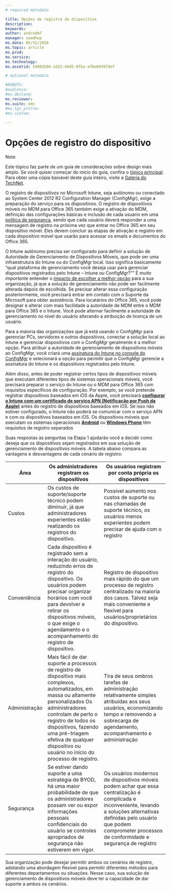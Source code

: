 ```yaml
---
# required metadata

title: Opções de registro do dispositivo
description:
keywords:
author: andredm7
manager: swadhwa
ms.date: 05/31/2016
ms.topic: article
ms.prod:
ms.service:
ms.technology:
ms.assetid: 54082b94-1d21-44d5-9fba-af6e04397def

# optional metadata

#ROBOTS:
#audience:
#ms.devlang:
ms.reviewer: 
ms.suite: ems
#ms.tgt_pltfrm:
#ms.custom:

---
```



# Opções de registro do dispositivo

>[!NOTE]
>Este tópico faz parte de um guia de considerações sobre design mais amplo. Se você quiser começar do início do guia, confira o [tópico principal](mdm-design-considerations-guide.md). Para obter uma cópia baixável deste guia inteiro, visite a [Galeria do TechNet](https://gallery.technet.microsoft.com/Mobile-Device-Management-7d401582).

O registro de dispositivos no Microsoft Intune, seja autônomo ou conectado ao System Center 2012 R2 Configuration Manager (ConfigMgr), exige a preparação do serviço para os dispositivos. O registro de dispositivos móveis no MDM para Office 365 também exige a ativação do MDM, definição das configurações básicas e inclusão de cada usuário em uma [política de segurança](https://technet.microsoft.com/library/ms.o365.cc.newdevicepolicy.aspx), sendo que cada usuário deverá responder a uma mensagem de registro na próxima vez que entrar no Office 365 em seu dispositivo móvel. Eles devem concluir as etapas de ativação e registro em cada dispositivo móvel que usarão para acessar os emails e documentos do Office 365.

O Intune autônomo precisa ser configurado para definir a solução de Autoridade de Gerenciamento de Dispositivos Móveis, que pode ser uma infraestrutura do Intune ou do ConfigMgr local. Isso significa basicamente “qual plataforma de gerenciamento você deseja usar para gerenciar dispositivos registrados pelo Intune – Intune *ou* ConfigMgr?”” É *muito importante* entender o [impacto de escolher a melhor opção](/Intune/deployuse/enroll-devices-in-microsoft-intune) para a sua organização, já que a solução de gerenciamento não pode ser facilmente alterada depois de escolhida. Se precisar alterar essa configuração posteriormente, você precisará entrar em contato com o Suporte da Microsoft para obter assistência. Para locatários do Office 365, você pode designar e alterar com mais facilidade a autoridade de MDM entre o MDM para Office 365 e o Intune. Você pode alternar facilmente a autoridade de gerenciamento no nível do usuário alterando a atribuição de licença de um usuário. 

Para a maioria das organizações que já está usando o ConfigMgr para gerenciar PCs, servidores e outros dispositivos, conectar a solução local ao Intune e gerenciar dispositivos com o ConfigMgr geralmente é a melhor opção. Para atribuir a autoridade de gerenciamento de dispositivos móveis ao ConfigMgr, você criará uma [assinatura do Intune no console do ConfigMgr](https://technet.microsoft.com/library/jj884158.aspx) e selecionará a opção para permitir que o ConfigMgr gerencie a assinatura do Intune e os dispositivos registrados pelo Intune.

Além disso, antes de poder registrar certos tipos de dispositivos móveis que executam diferentes tipos de sistemas operacionais móveis, você precisará preparar o serviço do Intune ou o MDM para Office 365 com requisitos específicos de configuração. Por exemplo, se você pretende registrar dispositivos baseados em iOS da Apple, você precisará **[configurar o Intune com um certificado de serviço APN (Notificação por Push da Apple)](https://technet.microsoft.com/library/dn408185.aspx)** antes do registro de dispositivos baseados em iOS. Se isso não estiver configurado, o Intune não poderá se comunicar com o serviço APN e com os dispositivos baseados em iOS. Os dispositivos móveis que executam os sistemas operacionais **[Android](https://technet.microsoft.com/library/dn764960.aspx)** ou **[Windows Phone](https://technet.microsoft.com/library/dn764959.aspx)** têm requisitos de registro separados

Suas respostas às perguntas na Etapa 1 ajudarão você a decidir como deseja que os dispositivos sejam registrados em sua solução de gerenciamento de dispositivos móveis. A tabela abaixo compara as vantagens e desvantagens de cada cenário de registro:

| Área  | Os administradores registram os dispositivos | Os usuários registram por conta própria os dispositivos |
| ------------- | ------------- | ------------ |
| Custos | Os custos de suporte/suporte técnico podem diminuir, já que administradores experientes estão realizando os registros do dispositivo. | Possível aumento nos custos de suporte ou nas chamadas de suporte técnico, os usuários menos experientes podem precisar de ajuda com o registro |
| Conveniência  | Cada dispositivo é registrado sem a interação do usuário, reduzindo erros de registro do dispositivo. Os usuários podem precisar organizar horários com você para devolver e retirar os dispositivos móveis, o que exige o agendamento e o acompanhamento do registro de dispositivo.| Registro de dispositivo mais rápido do que um processo de registro centralizado na maioria dos casos. Talvez seja mais conveniente e flexível para usuários/proprietários do dispositivo. |
| Administração | Mais fácil de dar suporte a processos de registro de dispositivo mais complexos, automatizados, em massa ou altamente personalizados Os administradores controlam de perto o registro de todos os dispositivos, fazendo uma pré-triagem efetiva de qualquer dispositivo ou usuário no início do processo de registro. | Tira de seus ombros tarefas de administração relativamente simples atribuídas aos seus usuários, economizando tempo e removendo a sobrecarga de agendamento, acompanhamento e administração |
| Segurança  | Se estiver dando suporte a uma estratégia de BYOD, há uma maior probabilidade de que os administradores possam ver ou expor informações pessoais confidenciais do usuário se controles apropriados de segurança não estiverem em vigor. | Os usuários modernos de dispositivos móveis podem achar que essa centralização é complicada e inconveniente, levando a soluções alternativas definidas pelo usuário que podem comprometer processos de conformidade e segurança de registro |

Sua organização pode desejar permitir ambos os cenários de registro, adotando uma abordagem flexível para permitir diferentes métodos para diferentes departamentos ou situações. Nesse caso, sua solução de gerenciamento de dispositivos móveis deve ter a capacidade de dar suporte a ambos os cenários.

<!--HONumber=Jun16_HO1-->


